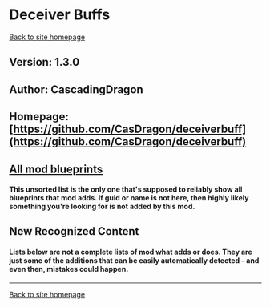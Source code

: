 # Deceiver Buffs

[Back to site homepage](../README.md)

## Version: 1.3.0

## Author: CascadingDragon

## Homepage: [https://github.com/CasDragon/deceiverbuff](https://github.com/CasDragon/deceiverbuff)

## [All mod blueprints](./AllBlueprints.md)

#### This unsorted list is the only one that's supposed to reliably show all blueprints that mod adds. If guid or name is not here, then highly likely something you're looking for is not added by this mod.

## New Recognized Content

#### **Lists below are not a complete lists of mod what adds or does**. They are just some of the additions that can be easily automatically detected - and even then, mistakes could happen.


___
[Back to site homepage](../README.md)
